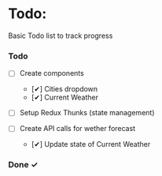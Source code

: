 # Todo:

Basic Todo list to track progress

### Todo

- [ ] Create components

  - [✔] Cities dropdown
  - [✔] Current Weather

- [ ] Setup Redux Thunks (state management)
- [ ] Create API calls for wether forecast
  - [✔] Update state of Current Weather

### Done ✓
